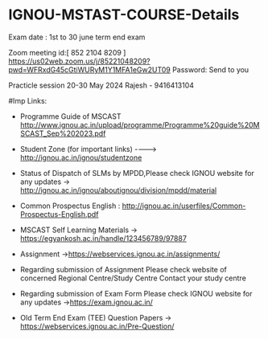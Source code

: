 # IGNOU-MSTAST-COURSE-Details
Exam date : 1st to 30 june term end exam


Zoom meeting id:[ 852 2104 8209 ]  https://us02web.zoom.us/j/85221048209?pwd=WFRxdG45cGtiWURyM1Y1MFA1eGw2UT09
Password: Send to you 


Practicle session 20-30 May 2024
Rajesh  - 9416413104

#Imp Links: 
- Programme Guide of MSCAST  http://www.ignou.ac.in/upload/programme/Programme%20guide%20MSCAST_Sep%202023.pdf

- Student Zone (for important links) ---->  http://ignou.ac.in/ignou/studentzone

- Status of Dispatch of SLMs by MPDD,Please check IGNOU website for any updates -> http://ignou.ac.in/ignou/aboutignou/division/mpdd/material

- Common Prospectus English : http://ignou.ac.in/userfiles/Common-Prospectus-English.pdf

- MSCAST Self Learning Materials -> https://egyankosh.ac.in/handle/123456789/97887

- Assignment  ->https://webservices.ignou.ac.in/assignments/

- Regarding submission of Assignment  Please check website of concerned Regional Centre/Study Centre Contact your study centre

- Regarding submission of Exam Form Please check IGNOU website for any updates ->https://exam.ignou.ac.in/

- Old Term End Exam (TEE) Question Papers -> https://webservices.ignou.ac.in/Pre-Question/

